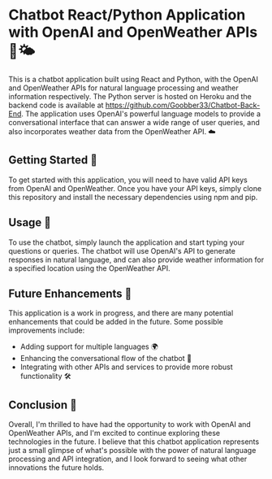 # Chatbot React/Python Application with OpenAI and OpenWeather APIs 🤖🌤️

This is a chatbot application built using React and Python, with the OpenAI and OpenWeather APIs for natural language processing and weather information respectively. The Python server is hosted on Heroku and the backend code is available at https://github.com/Goobber33/Chatbot-Back-End. The application uses OpenAI's powerful language models to provide a conversational interface that can answer a wide range of user queries, and also incorporates weather data from the OpenWeather API. ☁️

## Getting Started 🚀

To get started with this application, you will need to have valid API keys from OpenAI and OpenWeather. Once you have your API keys, simply clone this repository and install the necessary dependencies using npm and pip.

## Usage 📝

To use the chatbot, simply launch the application and start typing your questions or queries. The chatbot will use OpenAI's API to generate responses in natural language, and can also provide weather information for a specified location using the OpenWeather API.

## Future Enhancements 🔮

This application is a work in progress, and there are many potential enhancements that could be added in the future. Some possible improvements include:

- Adding support for multiple languages 🌍
- Enhancing the conversational flow of the chatbot 💬
- Integrating with other APIs and services to provide more robust functionality 🛠️

## Conclusion 🎉

Overall, I'm thrilled to have had the opportunity to work with OpenAI and OpenWeather APIs, and I'm excited to continue exploring these technologies in the future. I believe that this chatbot application represents just a small glimpse of what's possible with the power of natural language processing and API integration, and I look forward to seeing what other innovations the future holds.
